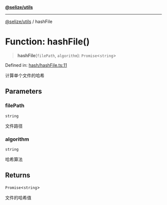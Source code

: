 [**@selize/utils**](../README.md)

***

[@selize/utils](../globals.md) / hashFile

# Function: hashFile()

> **hashFile**(`filePath`, `algorithm`): `Promise`\<`string`\>

Defined in: [hash/hashFile.ts:11](https://github.com/snroe/snet-utils/blob/6cea2672a78937294da7b51c0554e97f19e795fe/src/modules/hash/hashFile.ts#L11)

计算单个文件的哈希

## Parameters

### filePath

`string`

文件路径

### algorithm

`string`

哈希算法

## Returns

`Promise`\<`string`\>

文件的哈希值
